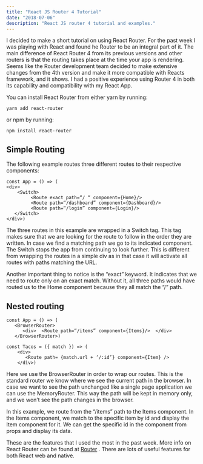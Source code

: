 ```yaml
---
title: "React JS Router 4 Tutorial"
date: "2018-07-06"
description: "React JS router 4 tutorial and examples."
---
```


I decided to make a short tutorial on using React Router. For the past week I was playing with React and found he Router to be an integral part of it. The main difference of React Router 4 from its previous versions and other routers is that the routing takes place at the time your app is rendering. Seems like the Router development team decided to make extensive changes from the 4th version and make it more compatible with Reacts framework, and it shows. I had a positive experience using Router 4 in both its capability and compatibility with my React App.

You can install React Router from either yarn by running:

`yarn add react-router`

or npm by running:

`npm install react-router`

##  Simple Routing
The following example routes three different routes to their respective components:

```
const App = () => (  
<div>    
    <Switch>      
         <Route exact path=“/ “ component={Home}/>      
         <Route path=“/dashboard” component={Dashboard}/>      
         <Route path=“/login” component={Login}/>    
   </Switch>  
</div>)
```

The three routes in this example are wrapped in a Switch tag. This tag makes sure that we are looking for the route to follow in the order they are written. In case we find a matching path we go to its indicated component. The Switch stops the app from continuing to look further. This is different from wrapping the routes in a simple div as in that case it will activate all routes with paths matching the URL.

Another important thing to notice is the “exact” keyword. It indicates that we need to route only on an exact match. Without it, all three paths would have routed us to the Home component because they all match the “/” path.

## Nested routing
```
const App = () => (  
   <BrowserRouter>    
      <div>  <Route path=“/items” component={Items}/>  </div>  
   </BrowserRouter>) 

const Tacos = ({ match }) => (  
    <div>   
       <Route path= {match.url + ‘/:id’} component={Item} />  
    </div>)
```

Here we use the BrowserRouter in order to wrap our routes. This is the standard router we know where we see the current path in the browser. In case we want to see the path unchanged like a single page application we can use the MemoryRouter. This way the path will be kept in memory only, and we won’t see the path changes in the browser.

In this example, we route from the “/items” path to the Items component. In the Items component, we match to the specific item by id and display the Item component for it. We can get the specific id in the component from props and display its data.

These are the features that I used the most in the past week. More info on React Router can be found at  [Router](https://reacttraining.com/react-router/core/guides/philosophy) . There are lots of useful features for both React web and native.
